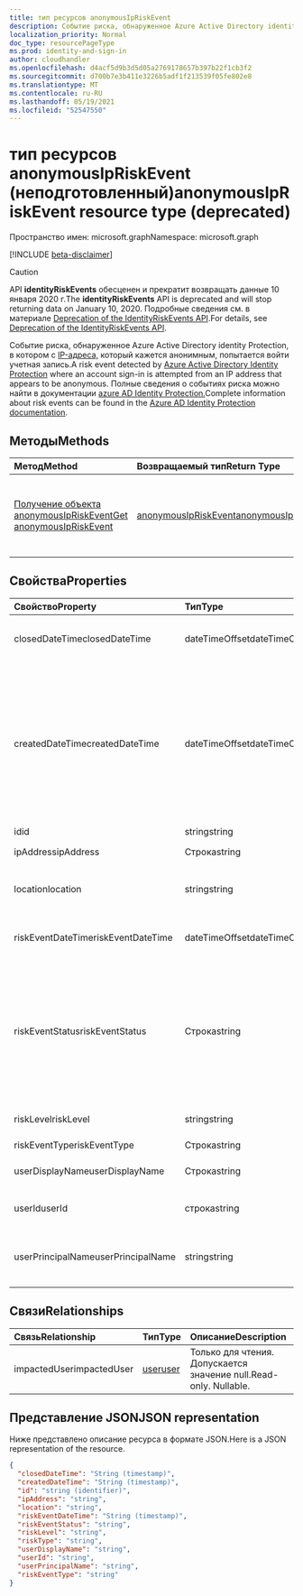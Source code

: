 ```yaml
---
title: тип ресурсов anonymousIpRiskEvent
description: Событие риска, обнаруженное Azure Active Directory identity Protection, в котором с IP-адреса, который кажется анонимным, попытается войти учетная запись. Полные сведения о событиях риска можно найти в документации по защите удостоверений Azure AD.
localization_priority: Normal
doc_type: resourcePageType
ms.prod: identity-and-sign-in
author: cloudhandler
ms.openlocfilehash: d4acf5d9b3d5d05a2769178657b397b22f1cb3f2
ms.sourcegitcommit: d700b7e3b411e3226b5adf1f213539f05fe802e8
ms.translationtype: MT
ms.contentlocale: ru-RU
ms.lasthandoff: 05/19/2021
ms.locfileid: "52547550"
---
```

# <a name="anonymousipriskevent-resource-type-deprecated"></a><span data-ttu-id="1aa69-104">тип ресурсов anonymousIpRiskEvent (неподготовленный)</span><span class="sxs-lookup"><span data-stu-id="1aa69-104">anonymousIpRiskEvent resource type (deprecated)</span></span>

<span data-ttu-id="1aa69-105">Пространство имен: microsoft.graph</span><span class="sxs-lookup"><span data-stu-id="1aa69-105">Namespace: microsoft.graph</span></span>

[!INCLUDE [beta-disclaimer](../../includes/beta-disclaimer.md)]

>[!CAUTION]
><span data-ttu-id="1aa69-106">API **identityRiskEvents** обесценен и прекратит возвращать данные 10 января 2020 г.</span><span class="sxs-lookup"><span data-stu-id="1aa69-106">The **identityRiskEvents** API is deprecated and will stop returning data on January 10, 2020.</span></span> <span data-ttu-id="1aa69-107">Подробные сведения см. в материале [Deprecation of the IdentityRiskEvents API](https://developer.microsoft.com/office/blogs/deprecatation-of-the-identityriskevents-api/).</span><span class="sxs-lookup"><span data-stu-id="1aa69-107">For details, see [Deprecation of the IdentityRiskEvents API](https://developer.microsoft.com/office/blogs/deprecatation-of-the-identityriskevents-api/).</span></span>

<span data-ttu-id="1aa69-108">Событие риска, обнаруженное Azure Active Directory identity Protection, в котором с [IP-адреса,](/azure/active-directory/identity-protection/overview-identity-protection) который кажется анонимным, попытается войти учетная запись.</span><span class="sxs-lookup"><span data-stu-id="1aa69-108">A risk event detected by [Azure Active Directory Identity Protection](/azure/active-directory/identity-protection/overview-identity-protection) where an account sign-in is attempted from an IP address that appears to be anonymous.</span></span> <span data-ttu-id="1aa69-109">Полные сведения о событиях риска можно найти в документации [azure AD Identity Protection.](/azure/active-directory/identity-protection/overview-identity-protection)</span><span class="sxs-lookup"><span data-stu-id="1aa69-109">Complete information about risk events can be found in the [Azure AD Identity Protection documentation](/azure/active-directory/identity-protection/overview-identity-protection).</span></span>


## <a name="methods"></a><span data-ttu-id="1aa69-110">Методы</span><span class="sxs-lookup"><span data-stu-id="1aa69-110">Methods</span></span>

| <span data-ttu-id="1aa69-111">Метод</span><span class="sxs-lookup"><span data-stu-id="1aa69-111">Method</span></span>           | <span data-ttu-id="1aa69-112">Возвращаемый тип</span><span class="sxs-lookup"><span data-stu-id="1aa69-112">Return Type</span></span>    |<span data-ttu-id="1aa69-113">Описание</span><span class="sxs-lookup"><span data-stu-id="1aa69-113">Description</span></span>|
|:---------------|:--------|:----------|
|[<span data-ttu-id="1aa69-114">Получение объекта anonymousIpRiskEvent</span><span class="sxs-lookup"><span data-stu-id="1aa69-114">Get anonymousIpRiskEvent</span></span>](../api/anonymousipriskevent-get.md) | [<span data-ttu-id="1aa69-115">anonymousIpRiskEvent</span><span class="sxs-lookup"><span data-stu-id="1aa69-115">anonymousIpRiskEvent</span></span>](anonymousipriskevent.md) |<span data-ttu-id="1aa69-116">Чтение свойств и связей анонимного объектаIpRiskEvent.</span><span class="sxs-lookup"><span data-stu-id="1aa69-116">Read properties and relationships of anonymousIpRiskEvent object.</span></span>|

## <a name="properties"></a><span data-ttu-id="1aa69-117">Свойства</span><span class="sxs-lookup"><span data-stu-id="1aa69-117">Properties</span></span>
| <span data-ttu-id="1aa69-118">Свойство</span><span class="sxs-lookup"><span data-stu-id="1aa69-118">Property</span></span>     | <span data-ttu-id="1aa69-119">Тип</span><span class="sxs-lookup"><span data-stu-id="1aa69-119">Type</span></span>   |<span data-ttu-id="1aa69-120">Описание</span><span class="sxs-lookup"><span data-stu-id="1aa69-120">Description</span></span>|
|:---------------|:--------|:----------|
|<span data-ttu-id="1aa69-121">closedDateTime</span><span class="sxs-lookup"><span data-stu-id="1aa69-121">closedDateTime</span></span>|<span data-ttu-id="1aa69-122">dateTimeOffset</span><span class="sxs-lookup"><span data-stu-id="1aa69-122">dateTimeOffset</span></span>| <span data-ttu-id="1aa69-123">Дата и время закрытия события риска</span><span class="sxs-lookup"><span data-stu-id="1aa69-123">The date and time that the risk event was closed</span></span>|
|<span data-ttu-id="1aa69-124">createdDateTime</span><span class="sxs-lookup"><span data-stu-id="1aa69-124">createdDateTime</span></span>|<span data-ttu-id="1aa69-125">dateTimeOffset</span><span class="sxs-lookup"><span data-stu-id="1aa69-125">dateTimeOffset</span></span>| <span data-ttu-id="1aa69-126">Дата и время создания события риска.</span><span class="sxs-lookup"><span data-stu-id="1aa69-126">The date and time that the risk event was created.</span></span> <span data-ttu-id="1aa69-127">Это всегда больше или равно дате самого события риска.</span><span class="sxs-lookup"><span data-stu-id="1aa69-127">This is always greater than or equal to the datetime of the risk event itself.</span></span> <span data-ttu-id="1aa69-128">Это правильное свойство, используемее в качестве фильтра при запросе событий риска.</span><span class="sxs-lookup"><span data-stu-id="1aa69-128">This is the correct property to use as a filter when querying risk events.</span></span>|
|<span data-ttu-id="1aa69-129">id</span><span class="sxs-lookup"><span data-stu-id="1aa69-129">id</span></span>|<span data-ttu-id="1aa69-130">string</span><span class="sxs-lookup"><span data-stu-id="1aa69-130">string</span></span>| <span data-ttu-id="1aa69-131">Только для чтения</span><span class="sxs-lookup"><span data-stu-id="1aa69-131">Read-only</span></span>|
|<span data-ttu-id="1aa69-132">ipAddress</span><span class="sxs-lookup"><span data-stu-id="1aa69-132">ipAddress</span></span>|<span data-ttu-id="1aa69-133">Строка</span><span class="sxs-lookup"><span data-stu-id="1aa69-133">string</span></span>| <span data-ttu-id="1aa69-134">IP-адрес входного</span><span class="sxs-lookup"><span data-stu-id="1aa69-134">The IP address of the sign-in</span></span>|
|<span data-ttu-id="1aa69-135">location</span><span class="sxs-lookup"><span data-stu-id="1aa69-135">location</span></span>|<span data-ttu-id="1aa69-136">string</span><span class="sxs-lookup"><span data-stu-id="1aa69-136">string</span></span>| <span data-ttu-id="1aa69-137">Расположение, прикрепленное к IP-адресу входного</span><span class="sxs-lookup"><span data-stu-id="1aa69-137">The location attached to the IP address of the sign-in</span></span>|
|<span data-ttu-id="1aa69-138">riskEventDateTime</span><span class="sxs-lookup"><span data-stu-id="1aa69-138">riskEventDateTime</span></span>|<span data-ttu-id="1aa69-139">dateTimeOffset</span><span class="sxs-lookup"><span data-stu-id="1aa69-139">dateTimeOffset</span></span>| <span data-ttu-id="1aa69-140">Дата и время возникновения события риска</span><span class="sxs-lookup"><span data-stu-id="1aa69-140">The date and time when the risk event occurred</span></span>|
|<span data-ttu-id="1aa69-141">riskEventStatus</span><span class="sxs-lookup"><span data-stu-id="1aa69-141">riskEventStatus</span></span>|<span data-ttu-id="1aa69-142">Строка</span><span class="sxs-lookup"><span data-stu-id="1aa69-142">string</span></span>| <span data-ttu-id="1aa69-143">Возможные значения: `active`, `remediated`, `dismissedAsFixed`, `dismissedAsFalsePositive`, `dismissedAsIgnore`, `loginBlocked`, `closedMfaAuto`, `closedMultipleReasons`.</span><span class="sxs-lookup"><span data-stu-id="1aa69-143">Possible values are: `active`, `remediated`, `dismissedAsFixed`, `dismissedAsFalsePositive`, `dismissedAsIgnore`, `loginBlocked`, `closedMfaAuto`, `closedMultipleReasons`.</span></span>|
|<span data-ttu-id="1aa69-144">riskLevel</span><span class="sxs-lookup"><span data-stu-id="1aa69-144">riskLevel</span></span>|<span data-ttu-id="1aa69-145">string</span><span class="sxs-lookup"><span data-stu-id="1aa69-145">string</span></span>| <span data-ttu-id="1aa69-146">Возможные значения: `low`, `medium`, `high`.</span><span class="sxs-lookup"><span data-stu-id="1aa69-146">Possible values are: `low`, `medium`, `high`.</span></span>|
|<span data-ttu-id="1aa69-147">riskEventType</span><span class="sxs-lookup"><span data-stu-id="1aa69-147">riskEventType</span></span>|<span data-ttu-id="1aa69-148">Строка</span><span class="sxs-lookup"><span data-stu-id="1aa69-148">string</span></span>| <span data-ttu-id="1aa69-149">Тип риска</span><span class="sxs-lookup"><span data-stu-id="1aa69-149">The type of risk</span></span>|
|<span data-ttu-id="1aa69-150">userDisplayName</span><span class="sxs-lookup"><span data-stu-id="1aa69-150">userDisplayName</span></span>|<span data-ttu-id="1aa69-151">Строка</span><span class="sxs-lookup"><span data-stu-id="1aa69-151">string</span></span>| <span data-ttu-id="1aa69-152">Имя пользователя, на которого существует риск</span><span class="sxs-lookup"><span data-stu-id="1aa69-152">The name of the user at risk</span></span>|
|<span data-ttu-id="1aa69-153">userId</span><span class="sxs-lookup"><span data-stu-id="1aa69-153">userId</span></span>|<span data-ttu-id="1aa69-154">строка</span><span class="sxs-lookup"><span data-stu-id="1aa69-154">string</span></span>| <span data-ttu-id="1aa69-155">ID пользователя, на который существует риск</span><span class="sxs-lookup"><span data-stu-id="1aa69-155">The id of the user at risk</span></span>|
|<span data-ttu-id="1aa69-156">userPrincipalName</span><span class="sxs-lookup"><span data-stu-id="1aa69-156">userPrincipalName</span></span>|<span data-ttu-id="1aa69-157">string</span><span class="sxs-lookup"><span data-stu-id="1aa69-157">string</span></span>| <span data-ttu-id="1aa69-158">Основное имя пользователя пользователя, на которого существует риск</span><span class="sxs-lookup"><span data-stu-id="1aa69-158">The user principal name of the user at risk</span></span>|

## <a name="relationships"></a><span data-ttu-id="1aa69-159">Связи</span><span class="sxs-lookup"><span data-stu-id="1aa69-159">Relationships</span></span>
| <span data-ttu-id="1aa69-160">Связь</span><span class="sxs-lookup"><span data-stu-id="1aa69-160">Relationship</span></span> | <span data-ttu-id="1aa69-161">Тип</span><span class="sxs-lookup"><span data-stu-id="1aa69-161">Type</span></span>   |<span data-ttu-id="1aa69-162">Описание</span><span class="sxs-lookup"><span data-stu-id="1aa69-162">Description</span></span>|
|:---------------|:--------|:----------|
|<span data-ttu-id="1aa69-163">impactedUser</span><span class="sxs-lookup"><span data-stu-id="1aa69-163">impactedUser</span></span>|[<span data-ttu-id="1aa69-164">user</span><span class="sxs-lookup"><span data-stu-id="1aa69-164">user</span></span>](user.md)| <span data-ttu-id="1aa69-p105">Только для чтения. Допускается значение null.</span><span class="sxs-lookup"><span data-stu-id="1aa69-p105">Read-only. Nullable.</span></span>|

## <a name="json-representation"></a><span data-ttu-id="1aa69-167">Представление JSON</span><span class="sxs-lookup"><span data-stu-id="1aa69-167">JSON representation</span></span>

<span data-ttu-id="1aa69-168">Ниже представлено описание ресурса в формате JSON.</span><span class="sxs-lookup"><span data-stu-id="1aa69-168">Here is a JSON representation of the resource.</span></span>

<!-- {
  "blockType": "resource",
  "optionalProperties": [

  ],
   "baseType":"microsoft.graph.locatedRiskEvent",
  "@odata.type": "microsoft.graph.anonymousIpRiskEvent"
}-->

```json
{
  "closedDateTime": "String (timestamp)",
  "createdDateTime": "String (timestamp)",
  "id": "string (identifier)",
  "ipAddress": "string",
  "location": "string",
  "riskEventDateTime": "String (timestamp)",
  "riskEventStatus": "string",
  "riskLevel": "string",
  "riskType": "string",
  "userDisplayName": "string",
  "userId": "string",
  "userPrincipalName": "string",
  "riskEventType": "string"
}

```

<!-- uuid: 8fcb5dbc-d5aa-4681-8e31-b001d5168d79
2015-10-25 14:57:30 UTC -->
<!--
{
  "type": "#page.annotation",
  "description": "anonymousIpRiskEvent resource",
  "keywords": "",
  "section": "documentation",
  "tocPath": "",
  "suppressions": []
}
-->
